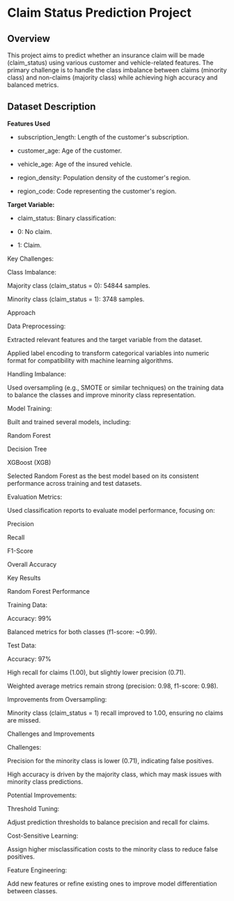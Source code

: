 # Claim Status Prediction Project

## Overview

This project aims to predict whether an insurance claim will be made (claim_status) using various customer and vehicle-related features. 
The primary challenge is to handle the class imbalance between claims (minority class) and non-claims (majority class) while achieving high accuracy and balanced metrics.

## Dataset Description

**Features Used**

- subscription_length: Length of the customer's subscription.

- customer_age: Age of the customer.

- vehicle_age: Age of the insured vehicle.

- region_density: Population density of the customer's region.

- region_code: Code representing the customer's region.

**Target Variable:**

- claim_status: Binary classification:

- 0: No claim.

- 1: Claim.

Key Challenges:

Class Imbalance:

Majority class (claim_status = 0): 54844 samples.

Minority class (claim_status = 1): 3748 samples.

Approach

Data Preprocessing:

Extracted relevant features and the target variable from the dataset.

Applied label encoding to transform categorical variables into numeric format for compatibility with machine learning algorithms.

Handling Imbalance:

Used oversampling (e.g., SMOTE or similar techniques) on the training data to balance the classes and improve minority class representation.

Model Training:

Built and trained several models, including:

Random Forest

Decision Tree

XGBoost (XGB)

Selected Random Forest as the best model based on its consistent performance across training and test datasets.

Evaluation Metrics:

Used classification reports to evaluate model performance, focusing on:

Precision

Recall

F1-Score

Overall Accuracy

Key Results

Random Forest Performance

Training Data:

Accuracy: 99%

Balanced metrics for both classes (f1-score: ~0.99).

Test Data:

Accuracy: 97%

High recall for claims (1.00), but slightly lower precision (0.71).

Weighted average metrics remain strong (precision: 0.98, f1-score: 0.98).

Improvements from Oversampling:

Minority class (claim_status = 1) recall improved to 1.00, ensuring no claims are missed.

Challenges and Improvements

Challenges:

Precision for the minority class is lower (0.71), indicating false positives.

High accuracy is driven by the majority class, which may mask issues with minority class predictions.

Potential Improvements:

Threshold Tuning:

Adjust prediction thresholds to balance precision and recall for claims.

Cost-Sensitive Learning:

Assign higher misclassification costs to the minority class to reduce false positives.

Feature Engineering:

Add new features or refine existing ones to improve model differentiation between classes.
